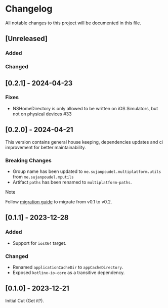# Changelog

All notable changes to this project will be documented in this file.

## [Unreleased]

### Added

### Changed

## [0.2.1] - 2024-04-23

### Fixes

- NSHomeDirectory is only allowed to be written on iOS Simulators, but not on physical devices #33

## [0.2.0] - 2024-04-21

This version contains general house keeping, dependencies updates and ci improvement for better maintainability.

### Breaking Changes

- Group name has been updated to `me.sujanpoudel.multiplatform.utils` from `me.sujanpoudel.mputils`
- Artifact `paths` has been renamed to `multiplatform-paths`.

> [!NOTE]
> Follow [migration guide](https://github.com/psuzn/multiplatform-paths/blob/main/migration-guides.md##v01x-to-v2x) to migrate from v0.1 to v0.2.

## [0.1.1] - 2023-12-28

### Added

- Support for `iosX64` target.

### Changed

- Renamed `applicationCacheDir` to `appCacheDirectory`.
- Exposed `kotlinx-io-core` as a transitive dependency.

## [0.1.0] - 2023-12-21

Initial Cut (Get it?).
